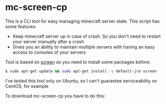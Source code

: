 # mc-screen-cp

This is a CLI tool for easy managing minecraft server state. This script has some features:
* Keep minecraft server up in case of crash. So you don't need to restart your server manually after a crash
* Gives you an ability to maintain multiple servers with having an easy access to consoles of your servers

Tool is based on [screen](https://help.ubuntu.com/community/Screen) so you need to install some packages before:<br>
```bash
$ sudo apt-get update && sudo apt-get install -y default-jre screen
```
I've tested this tool only on Ubuntu, so I can't guarantee serviceability on CentOS, for example

To download mc-screen-cp you have to do this:
```
```
